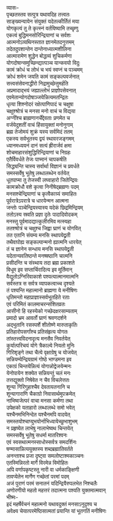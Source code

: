 व्यासः-   
पृच्छतस्तव सत्पुत्र यथावदिह तत्त्वतः  
साङ्ख्यन्यायेन संयुक्तं यदेतत्कीर्तितं मया  
योगकृत्यं तु ते कृत्स्नं वर्तयिष्यामि तच्छृणु  
एकत्वं बुद्धिमनसोरिन्द्रियाणां च सर्वशः  
आत्मनोऽव्यथिनस्तात ज्ञानमेतदनुत्तमम्  
तदेतदुपशान्तेन दान्तेनाध्यात्मशीलिना  
आत्मारामेण शुद्धेन बोद्धव्यं शुचिकर्मणा  
योगदोषान्समुच्छिन्द्यात्पञ्च यान्कवयो विदुः  
कामं क्रोधं च लोभं च भयं स्वप्नं च पञ्चमम्  
क्रोधं शमेन जयति कामं सङ्कल्पवर्जनात्  
सत्त्वसंसेवनाद्धीरो निद्रामुच्छेत्तुमर्हति  
अप्रमादाद्भयं जह्याल्लोभं प्राज्ञोपसेवनात्  
एवमेतान्योगदोषाञ्जयेन्नित्यमतन्द्रितः  
धृत्या शिश्नोदरं रक्षेत्पाणिपादं च चक्षुषा  
चक्षुश्श्रोत्रं च मनसा मनो वाचं च विद्यया  
अग्नींश्च ब्राह्मणानर्चेद्देवताः प्रणमेत च  
वर्जयेदुशतीं वाचं हिंसायुक्तां मनोनुगाम्  
ब्रह्म तेजोमयं शुक्रं यस्य सर्वमिदं ततम्  
एकस्य सर्वभूतस्य द्वयं स्थावरजङ्गमम्  
ध्यानमध्ययनं दानं सत्यं ह्रीरार्जवं क्षमा  
शोचमाहारसंशुद्धिरिन्द्रियाणां च निग्रहः  
एतैर्विवर्धते तेजः पाप्मानं चापकर्षति  
सिद्ध्यन्ति चास्य सर्वार्था विज्ञानं च प्रवर्धते  
समस्सर्वेषु भूतेषु लब्धालब्धेन वर्तयेत्  
धूतपाप्मा तु तेजस्वी लघ्वाहारो जितेन्द्रियः  
कामक्रोधौ वशे कृत्वा निनीषेद्ब्रह्मणः पदम्  
मनसश्चेन्द्रियाणां च कृत्वैकाग्र्यं समाहितः  
पूर्वरात्रेऽपरात्रे च धारयेन्मन आत्मना  
जन्तोः पञ्चेन्द्रियस्यास्य यदेकं छिद्रमिन्द्रियम्  
ततोऽस्य स्रवति प्रज्ञा दृतेः पादादिवोदकम्  
मनस्तु पूर्वमादद्यात्कुलीरमिव मत्स्यहा  
ततश्श्रोत्रं च चक्षुश्च जिह्वा घ्राणं च योगवित्  
तत एतानि संयम्य मनसि स्थापयेद्व्रती  
तथैवापोह्य सङ्कल्पान्मनो ह्यात्मनि धारयेत्  
तं च ज्ञानेन सन्धाय मनसि स्थापयेद्व्रती  
यदेतान्यवतिष्ठन्ते मनष्षष्ठानि चात्मनि  
प्रसीदन्ति च संस्थाय तदा ब्रह्म प्रकाशते  
विधूम इव सप्तार्चिरादित्य इव मूर्तिमान्  
वैद्युतोऽग्निरिवाकाशे पश्यत्यात्मानमात्मनि  
सर्वस्तत्र स सर्वत्र व्यापकत्वाच्च दृश्यते  
तं पश्यन्ति महात्मानो ब्राह्मणा ये मनीषिणः  
धृतिमन्तो महाप्राज्ञास्सर्वभूतहिते रताः  
एवं परिमितं कालमाचरन्संशितव्रतः  
आसीनो हि रहस्येको गच्छेदक्षरसाम्यताम्  
प्रमादो भ्रम आवर्तो घ्राणं श्रवणदर्शने  
अद्भुतानि रसस्पर्शे शीतोष्णे मारुताकृतिः  
प्रतिहारोपसर्गांश्च प्रतिसंहृत्य योगतः  
तांस्तत्त्वविदनादृत्य मनसैव निवर्तयेत्  
कुर्यात्परिचयं योगे त्रैकाल्ये नियतो मुनिः  
गिरिशृङ्गे तथा चैत्ये वृक्षाग्रेषु च योजयेत्  
सन्नियम्येन्द्रियग्रामं गोष्ठे भाण्डमना इव  
एकाग्रं चिन्तयेन्नित्यं योगान्नोद्वेजयेन्मनः  
येनोपायेन शक्येत सन्नियन्तुं चलं मनः  
तत्तद्युक्तो निषेवेत न चैव विचलेत्ततः  
शून्या गिरिगुहाश्चैव देवतायतनानि च  
शून्यागाराणि चैकाग्रो निवासार्थमुपक्रमेत्  
नाभिष्वजेत्परं वाचा मनसा कर्मणा तथा  
उपेक्षको यताहारो लब्धालब्धे समो भवेत्  
यश्चैनमभिनिन्देत यश्चैनमपि वादयेत्  
समस्तयोश्चाप्युभयोर्नाभिध्यायेच्छुभाशुभम्  
न प्रहृष्येत लाभेषु नालाभेष्वथ चिन्तयेत्  
समस्सर्वेषु भूतेषु सधर्मा मातरिश्वनः  
एवं स्वसथात्मनस्साधोस्सर्वत्र समदर्शिनः  
षण्मासान्नित्ययुक्तस्य शब्दब्रह्मातिवर्तते  
अनन्ताश्च प्रजा दृष्ट्वा समलोष्टाश्मकाञ्चनः  
एतस्मिन्निरतो मार्गे विरमेन्न विमोहितः  
अपि वर्णापकृष्टस्तु नारी वा धर्मकाङ्क्षिणी  
तावप्येतेन मार्गेण गच्छेतां परमां पदम्  
अजं पुराणं परमं सनातनं यदिन्द्रियैरुपलभेत निश्चलैः  
अणोरणीयो महतो महत्तरं तदात्मना पश्यति युक्तमात्मवान्  
भीष्मः-  
इदं महर्षेर्वचनं महात्मनो यथावदुक्तं मनसाऽनुदृश्य च  
अवेक्ष्य चेयात्परमेष्ठिसात्मतां प्रयान्ति यां भूतगतिं मनीषिणः   
